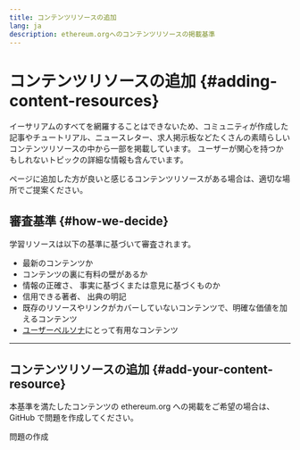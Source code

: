 ```yaml
---
title: コンテンツリソースの追加
lang: ja
description: ethereum.orgへのコンテンツリソースの掲載基準
---
```


# コンテンツリソースの追加 {#adding-content-resources}

イーサリアムのすべてを網羅することはできないため、コミュニティが作成した記事やチュートリアル、ニュースレター、求人掲示板などたくさんの素晴らしいコンテンツリソースの中から一部を掲載しています。 ユーザーが関心を持つかもしれないトピックの詳細な情報も含んでいます。

ページに追加した方が良いと感じるコンテンツリソースがある場合は、適切な場所でご提案ください。

## 審査基準 {#how-we-decide}

学習リソースは以下の基準に基づいて審査されます。

- 最新のコンテンツか
- コンテンツの裏に有料の壁があるか
- 情報の正確さ、 事実に基づくまたは意見に基づくものか
- 信用できる著者、 出典の明記
- 既存のリソースやリンクがカバーしていないコンテンツで、明確な価値を加えるコンテンツ
- [ユーザーペルソナ](https://www.notion.so/efdn/Ethereum-org-User-Persona-Memo-b44dc1e89152457a87ba872b0dfa366c)にとって有用なコンテンツ

---

## コンテンツリソースの追加 {#add-your-content-resource}

本基準を満たしたコンテンツの ethereum.org への掲載をご希望の場合は、GitHub で問題を作成してください。

<ButtonLink to="https://github.com/ethereum/ethereum-org-website/issues/new?assignees=&labels=Type%3A+Feature&template=feature_request.md&title=">
  問題の作成
</ButtonLink>
